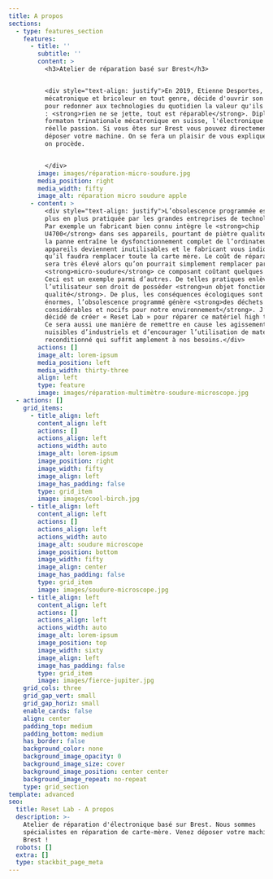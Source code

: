 ```yaml
---
title: A propos
sections:
  - type: features_section
    features:
      - title: ''
        subtitle: ''
        content: >
          <h3>Atelier de réparation basé sur Brest</h3>


          <div style="text-align: justify">En 2019, Etienne Desportes, ingénieur
          mécatronique et bricoleur en tout genre, décide d'ouvrir son atelier
          pour redonner aux technologies du quotidien la valeur qu'ils méritent
          : <strong>rien ne se jette, tout est réparable</strong>. Diplômé de la
          formaton trinationale mécatronique en suisse, l'électronique est une
          réelle passion. Si vous êtes sur Brest vous pouvez directement venir
          déposer votre machine. On se fera un plaisir de vous expliquer comment
          on procède.


          </div>
        image: images/réparation-micro-soudure.jpg
        media_position: right
        media_width: fifty
        image_alt: réparation micro soudure apple
      - content: >
          <div style="text-align: justify">L’obsolescence programmée est de
          plus en plus pratiquée par les grandes entreprises de technologies.
          Par exemple un fabricant bien connu intègre le <strong>chip
          U4700</strong> dans ses appareils, pourtant de piètre qualité dont
          la panne entraîne le dysfonctionnement complet de l’ordinateur. Les
          appareils deviennent inutilisables et le fabricant vous indiquera
          qu’il faudra remplacer toute la carte mère. Le coût de réparation
          sera très élevé alors qu’on pourrait simplement remplacer par
          <strong>micro-soudure</strong> ce composant coûtant quelques euros.
          Ceci est un exemple parmi d’autres. De telles pratiques enlèvent à
          l’utilisateur son droit de posséder <strong>un objet fonctionnel de
          qualité</strong>. De plus, les conséquences écologiques sont
          énormes, l’obsolescence programmé génère <strong>des déchets
          considérables et nocifs pour notre environnement</strong>. J’ai donc
          décidé de créer « Reset Lab » pour réparer ce matériel high tech.
          Ce sera aussi une manière de remettre en cause les agissements
          nuisibles d’industriels et d’encourager l’utilisation de matériel
          reconditionné qui suffit amplement à nos besoins.</div>
        actions: []
        image_alt: lorem-ipsum
        media_position: left
        media_width: thirty-three
        align: left
        type: feature
        image: images/réparation-multimètre-soudure-microscope.jpg
  - actions: []
    grid_items:
      - title_align: left
        content_align: left
        actions: []
        actions_align: left
        actions_width: auto
        image_alt: lorem-ipsum
        image_position: right
        image_width: fifty
        image_align: left
        image_has_padding: false
        type: grid_item
        image: images/cool-birch.jpg
      - title_align: left
        content_align: left
        actions: []
        actions_align: left
        actions_width: auto
        image_alt: soudure microscope
        image_position: bottom
        image_width: fifty
        image_align: center
        image_has_padding: false
        type: grid_item
        image: images/soudure-microscope.jpg
      - title_align: left
        content_align: left
        actions: []
        actions_align: left
        actions_width: auto
        image_alt: lorem-ipsum
        image_position: top
        image_width: sixty
        image_align: left
        image_has_padding: false
        type: grid_item
        image: images/fierce-jupiter.jpg
    grid_cols: three
    grid_gap_vert: small
    grid_gap_horiz: small
    enable_cards: false
    align: center
    padding_top: medium
    padding_bottom: medium
    has_border: false
    background_color: none
    background_image_opacity: 0
    background_image_size: cover
    background_image_position: center center
    background_image_repeat: no-repeat
    type: grid_section
template: advanced
seo:
  title: Reset Lab - A propos
  description: >-
    Atelier de réparation d'électronique basé sur Brest. Nous sommes
    spécialistes en réparation de carte-mère. Venez déposer votre machine sur
    Brest ! 
  robots: []
  extra: []
  type: stackbit_page_meta
---
```

